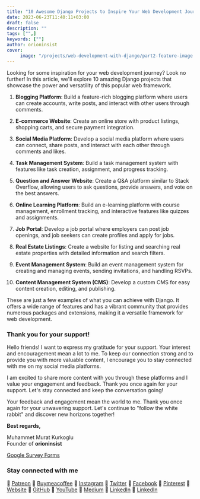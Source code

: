 ```yaml
---
title: "10 Awesome Django Projects to Inspire Your Web Development Journey"
date: 2023-06-23T11:40:11+03:00
draft: false
description: ""
tags: ["",]
keywords: [""]
author: orioninsist
cover:
     image: "/projects/web-development-with-django/part2-feature-image.png"
---
```


Looking for some inspiration for your web development journey? Look no further! In this article, we'll explore 10 amazing Django projects that showcase the power and versatility of this popular web framework.

1. **Blogging Platform**: Build a feature-rich blogging platform where users can create accounts, write posts, and interact with other users through comments.

2. **E-commerce Website**: Create an online store with product listings, shopping carts, and secure payment integration.

3. **Social Media Platform**: Develop a social media platform where users can connect, share posts, and interact with each other through comments and likes.

4. **Task Management System**: Build a task management system with features like task creation, assignment, and progress tracking.

5. **Question and Answer Website**: Create a Q&A platform similar to Stack Overflow, allowing users to ask questions, provide answers, and vote on the best answers.

6. **Online Learning Platform**: Build an e-learning platform with course management, enrollment tracking, and interactive features like quizzes and assignments.

7. **Job Portal**: Develop a job portal where employers can post job openings, and job seekers can create profiles and apply for jobs.

8. **Real Estate Listings**: Create a website for listing and searching real estate properties with detailed information and search filters.

9. **Event Management System**: Build an event management system for creating and managing events, sending invitations, and handling RSVPs.

10. **Content Management System (CMS)**: Develop a custom CMS for easy content creation, editing, and publishing.

These are just a few examples of what you can achieve with Django. It offers a wide range of features and has a vibrant community that provides numerous packages and extensions, making it a versatile framework for web development.
### Thank you for your support! 

Hello friends! I want to express my gratitude for your support. Your interest and encouragement mean a lot to me. To keep our connection strong and to provide you with more valuable content, I encourage you to stay connected with me on my social media platforms.

I am excited to share more content with you through these platforms and I value your engagement and feedback. Thank you once again for your support. Let's stay connected and keep the conversation going!

Your feedback and engagement mean the world to me. Thank you once again for your unwavering support.
Let's continue to "follow the white rabbit" and discover new horizons together!

**Best regards,**

Muhammet Murat Kurkoglu\
Founder of **orioninsist**

[Google Survey Forms](https://forms.gle/J7LDLAXJ3MNCEna59) 
### Stay connected with me

🔗 [Patreon](https://www.patreon.com/orioninsist)
🔗 [Buymeacoffee](https://www.buymeacoffee.com/orioninsist)
🔗 [Instagram](https://www.instagram.com/insistorion/)
🔗 [Twitter](https://twitter.com/InsistOrion/)
🔗 [Facebook](https://www.facebook.com/insistorion)
🔗 [Pinterest](https://www.pinterest.com/orioninsist/)
🔗 [Website](https://orioninsist.org/)
🔗 [GitHub](https://github.com/orioninsist)
🔗 [YouTube](https://www.youtube.com/@orioninsist-official/)
🔗 [Medium](https://orioninsist.dev/)
🔗 [LinkedIn](https://www.linkedin.com/in/muhammet-murat-kurkoglu/)
🔗 [LinkedIn](https://www.linkedin.com/company/orioninsist/)